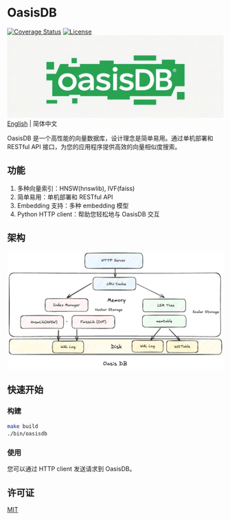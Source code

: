 # OasisDB

[![Coverage Status](https://coveralls.io/repos/github/lizzy-0323/oasisdb/badge.svg?branch=main)](https://coveralls.io/github/lizzy-0323/oasisdb?branch=main)
[![License](https://img.shields.io/badge/License-MIT-blue.svg)](https://opensource.org/licenses/MIT)
![logo](./docs/images/logo.png)
[English](readme.md) | 简体中文

OasisDB 是一个高性能的向量数据库，设计理念是简单易用。通过单机部署和 RESTful API 接口，为您的应用程序提供高效的向量相似度搜索。

## 功能

1. 多种向量索引：HNSW(hnswlib), IVF(faiss)
2. 简单易用：单机部署和 RESTful API
3. Embedding 支持：多种 embedding 模型
4. Python HTTP client：帮助您轻松地与 OasisDB 交互

## 架构

![架构](./docs/images/architecture.png)

## 快速开始

### 构建

```bash
make build
./bin/oasisdb
```

### 使用

您可以通过 HTTP client 发送请求到 OasisDB。

## 许可证

[MIT](LICENSE)
